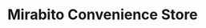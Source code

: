 ---
title: "Mirabito Convenience Store"
url: /cazenovia/mirabito-convenience-store/
shop: Lebensmittel
---